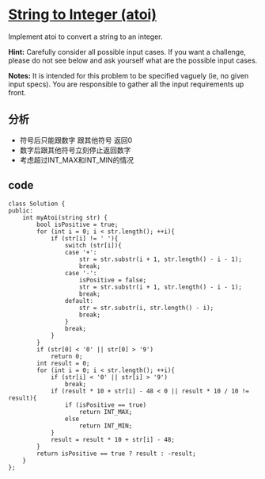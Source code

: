 # [String to Integer (atoi)](https://leetcode.com/problems/string-to-integer-atoi/#/description)

Implement atoi to convert a string to an integer.

**Hint:** Carefully consider all possible input cases. If you want a challenge, please do not see below and ask yourself what are the possible input cases.

**Notes:** It is intended for this problem to be specified vaguely (ie, no given input specs). You are responsible to gather all the input requirements up front.

## 分析

*  符号后只能跟数字 跟其他符号 返回0
*  数字后跟其他符号立刻停止返回数字
*  考虑超过INT_MAX和INT_MIN的情况



## code

```
class Solution {
public:
    int myAtoi(string str) {
        bool isPositive = true;
		for (int i = 0; i < str.length(); ++i){
			if (str[i] != ' '){
				switch (str[i]){
				case '+':
					str = str.substr(i + 1, str.length() - i - 1);
					break;
				case '-':
					isPositive = false;
					str = str.substr(i + 1, str.length() - i - 1);
					break;
				default:
					str = str.substr(i, str.length() - i);
					break;
				}
				break;
			}
		}
		if (str[0] < '0' || str[0] > '9')
			return 0;
		int result = 0;
		for (int i = 0; i < str.length(); ++i){
			if (str[i] < '0' || str[i] > '9')
				break;
			if (result * 10 + str[i] - 48 < 0 || result * 10 / 10 != result){
				if (isPositive == true)
					return INT_MAX;
				else
					return INT_MIN;
			}
			result = result * 10 + str[i] - 48;
		}
		return isPositive == true ? result : -result;
    }
};
```

